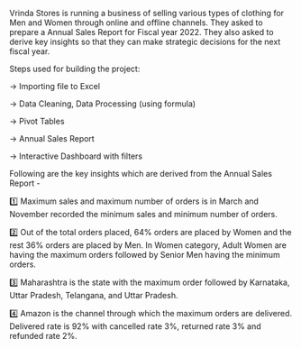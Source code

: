 Vrinda Stores is running a business of selling various types of clothing for Men and Women through online and offline channels. They asked to prepare a Annual Sales Report for Fiscal year 2022. They also asked to derive key insights so that they can make strategic decisions for the next fiscal year.



Steps used for building the project:



-> Importing file to Excel

-> Data Cleaning, Data Processing (using formula)

-> Pivot Tables

-> Annual Sales Report

-> Interactive Dashboard with filters



Following are the key insights which are derived from the Annual Sales Report - 



1️⃣ Maximum sales and maximum number of orders is in March and November recorded the minimum sales and minimum number of orders.



2️⃣ Out of the total orders placed, 64% orders are placed by Women and the rest 36% orders are placed by Men. In Women category, Adult Women are having the maximum orders followed by Senior Men having the minimum orders.



3️⃣ Maharashtra is the state with the maximum order followed by Karnataka, Uttar Pradesh, Telangana, and Uttar Pradesh.



4️⃣ Amazon is the channel through which the maximum orders are delivered. Delivered rate is 92% with cancelled rate 3%, returned rate 3% and refunded rate 2%.

